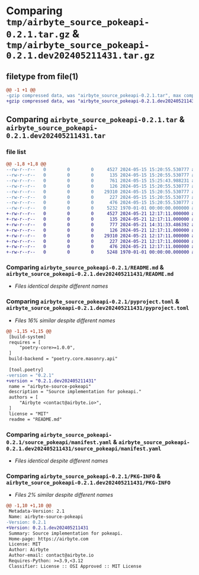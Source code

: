 # Comparing `tmp/airbyte_source_pokeapi-0.2.1.tar.gz` & `tmp/airbyte_source_pokeapi-0.2.1.dev202405211431.tar.gz`

## filetype from file(1)

```diff
@@ -1 +1 @@
-gzip compressed data, was "airbyte_source_pokeapi-0.2.1.tar", max compression
+gzip compressed data, was "airbyte_source_pokeapi-0.2.1.dev202405211431.tar", max compression
```

## Comparing `airbyte_source_pokeapi-0.2.1.tar` & `airbyte_source_pokeapi-0.2.1.dev202405211431.tar`

### file list

```diff
@@ -1,8 +1,8 @@
--rw-r--r--   0        0        0     4527 2024-05-15 15:20:55.530777 airbyte_source_pokeapi-0.2.1/README.md
--rw-r--r--   0        0        0      135 2024-05-15 15:20:55.530777 airbyte_source_pokeapi-0.2.1/main.py
--rw-r--r--   0        0        0      761 2024-05-15 15:25:43.988231 airbyte_source_pokeapi-0.2.1/pyproject.toml
--rw-r--r--   0        0        0      126 2024-05-15 15:20:55.530777 airbyte_source_pokeapi-0.2.1/source_pokeapi/__init__.py
--rw-r--r--   0        0        0    29310 2024-05-15 15:20:55.530777 airbyte_source_pokeapi-0.2.1/source_pokeapi/manifest.yaml
--rw-r--r--   0        0        0      227 2024-05-15 15:20:55.530777 airbyte_source_pokeapi-0.2.1/source_pokeapi/run.py
--rw-r--r--   0        0        0      476 2024-05-15 15:20:55.530777 airbyte_source_pokeapi-0.2.1/source_pokeapi/source.py
--rw-r--r--   0        0        0     5232 1970-01-01 00:00:00.000000 airbyte_source_pokeapi-0.2.1/PKG-INFO
+-rw-r--r--   0        0        0     4527 2024-05-21 12:17:11.000000 airbyte_source_pokeapi-0.2.1.dev202405211431/README.md
+-rw-r--r--   0        0        0      135 2024-05-21 12:17:11.000000 airbyte_source_pokeapi-0.2.1.dev202405211431/main.py
+-rw-r--r--   0        0        0      777 2024-05-21 14:31:33.486392 airbyte_source_pokeapi-0.2.1.dev202405211431/pyproject.toml
+-rw-r--r--   0        0        0      126 2024-05-21 12:17:11.000000 airbyte_source_pokeapi-0.2.1.dev202405211431/source_pokeapi/__init__.py
+-rw-r--r--   0        0        0    29310 2024-05-21 12:17:11.000000 airbyte_source_pokeapi-0.2.1.dev202405211431/source_pokeapi/manifest.yaml
+-rw-r--r--   0        0        0      227 2024-05-21 12:17:11.000000 airbyte_source_pokeapi-0.2.1.dev202405211431/source_pokeapi/run.py
+-rw-r--r--   0        0        0      476 2024-05-21 12:17:11.000000 airbyte_source_pokeapi-0.2.1.dev202405211431/source_pokeapi/source.py
+-rw-r--r--   0        0        0     5248 1970-01-01 00:00:00.000000 airbyte_source_pokeapi-0.2.1.dev202405211431/PKG-INFO
```

### Comparing `airbyte_source_pokeapi-0.2.1/README.md` & `airbyte_source_pokeapi-0.2.1.dev202405211431/README.md`

 * *Files identical despite different names*

### Comparing `airbyte_source_pokeapi-0.2.1/pyproject.toml` & `airbyte_source_pokeapi-0.2.1.dev202405211431/pyproject.toml`

 * *Files 16% similar despite different names*

```diff
@@ -1,15 +1,15 @@
 [build-system]
 requires = [
     "poetry-core>=1.0.0",
 ]
 build-backend = "poetry.core.masonry.api"
 
 [tool.poetry]
-version = "0.2.1"
+version = "0.2.1.dev202405211431"
 name = "airbyte-source-pokeapi"
 description = "Source implementation for pokeapi."
 authors = [
     "Airbyte <contact@airbyte.io>",
 ]
 license = "MIT"
 readme = "README.md"
```

### Comparing `airbyte_source_pokeapi-0.2.1/source_pokeapi/manifest.yaml` & `airbyte_source_pokeapi-0.2.1.dev202405211431/source_pokeapi/manifest.yaml`

 * *Files identical despite different names*

### Comparing `airbyte_source_pokeapi-0.2.1/PKG-INFO` & `airbyte_source_pokeapi-0.2.1.dev202405211431/PKG-INFO`

 * *Files 2% similar despite different names*

```diff
@@ -1,10 +1,10 @@
 Metadata-Version: 2.1
 Name: airbyte-source-pokeapi
-Version: 0.2.1
+Version: 0.2.1.dev202405211431
 Summary: Source implementation for pokeapi.
 Home-page: https://airbyte.com
 License: MIT
 Author: Airbyte
 Author-email: contact@airbyte.io
 Requires-Python: >=3.9,<3.12
 Classifier: License :: OSI Approved :: MIT License
```

